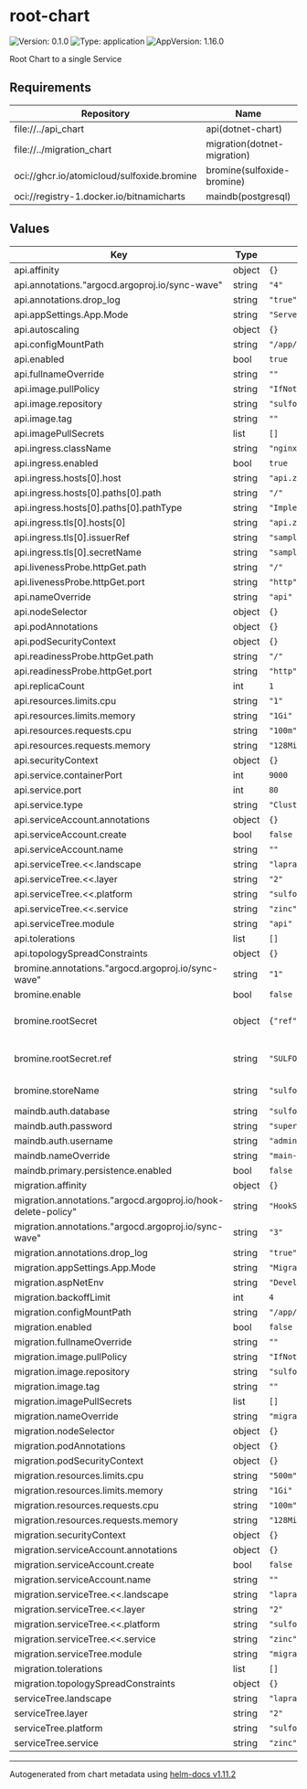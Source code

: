 # root-chart

![Version: 0.1.0](https://img.shields.io/badge/Version-0.1.0-informational?style=flat-square) ![Type: application](https://img.shields.io/badge/Type-application-informational?style=flat-square) ![AppVersion: 1.16.0](https://img.shields.io/badge/AppVersion-1.16.0-informational?style=flat-square)

Root Chart to a single Service

## Requirements

| Repository | Name | Version |
|------------|------|---------|
| file://../api_chart | api(dotnet-chart) | 0.1.0 |
| file://../migration_chart | migration(dotnet-migration) | 0.1.0 |
| oci://ghcr.io/atomicloud/sulfoxide.bromine | bromine(sulfoxide-bromine) | 1.2.3 |
| oci://registry-1.docker.io/bitnamicharts | maindb(postgresql) | 12.5.5 |

## Values

| Key | Type | Default | Description |
|-----|------|---------|-------------|
| api.affinity | object | `{}` |  |
| api.annotations."argocd.argoproj.io/sync-wave" | string | `"4"` |  |
| api.annotations.drop_log | string | `"true"` |  |
| api.appSettings.App.Mode | string | `"Server"` |  |
| api.autoscaling | object | `{}` |  |
| api.configMountPath | string | `"/app/Config"` |  |
| api.enabled | bool | `true` |  |
| api.fullnameOverride | string | `""` |  |
| api.image.pullPolicy | string | `"IfNotPresent"` |  |
| api.image.repository | string | `"sulfone-zinc-api"` |  |
| api.image.tag | string | `""` |  |
| api.imagePullSecrets | list | `[]` |  |
| api.ingress.className | string | `"nginx"` |  |
| api.ingress.enabled | bool | `true` |  |
| api.ingress.hosts[0].host | string | `"api.zinc.sulfone.lapras.lvh.me"` |  |
| api.ingress.hosts[0].paths[0].path | string | `"/"` |  |
| api.ingress.hosts[0].paths[0].pathType | string | `"ImplementationSpecific"` |  |
| api.ingress.tls[0].hosts[0] | string | `"api.zinc.sulfone.lapras.lvh.me"` |  |
| api.ingress.tls[0].issuerRef | string | `"sample"` |  |
| api.ingress.tls[0].secretName | string | `"sample"` |  |
| api.livenessProbe.httpGet.path | string | `"/"` |  |
| api.livenessProbe.httpGet.port | string | `"http"` |  |
| api.nameOverride | string | `"api"` |  |
| api.nodeSelector | object | `{}` |  |
| api.podAnnotations | object | `{}` |  |
| api.podSecurityContext | object | `{}` |  |
| api.readinessProbe.httpGet.path | string | `"/"` |  |
| api.readinessProbe.httpGet.port | string | `"http"` |  |
| api.replicaCount | int | `1` |  |
| api.resources.limits.cpu | string | `"1"` |  |
| api.resources.limits.memory | string | `"1Gi"` |  |
| api.resources.requests.cpu | string | `"100m"` |  |
| api.resources.requests.memory | string | `"128Mi"` |  |
| api.securityContext | object | `{}` |  |
| api.service.containerPort | int | `9000` |  |
| api.service.port | int | `80` |  |
| api.service.type | string | `"ClusterIP"` |  |
| api.serviceAccount.annotations | object | `{}` |  |
| api.serviceAccount.create | bool | `false` |  |
| api.serviceAccount.name | string | `""` |  |
| api.serviceTree.<<.landscape | string | `"lapras"` |  |
| api.serviceTree.<<.layer | string | `"2"` |  |
| api.serviceTree.<<.platform | string | `"sulfone"` |  |
| api.serviceTree.<<.service | string | `"zinc"` |  |
| api.serviceTree.module | string | `"api"` |  |
| api.tolerations | list | `[]` |  |
| api.topologySpreadConstraints | object | `{}` |  |
| bromine.annotations."argocd.argoproj.io/sync-wave" | string | `"1"` |  |
| bromine.enable | bool | `false` |  |
| bromine.rootSecret | object | `{"ref":"SULFONE_ZINC"}` | Secret of Secrets reference |
| bromine.rootSecret.ref | string | `"SULFONE_ZINC"` | DOPPLER Token Reference |
| bromine.storeName | string | `"sulfone-zinc"` | Store name to create |
| maindb.auth.database | string | `"sulfone-zinc"` |  |
| maindb.auth.password | string | `"supersecret"` |  |
| maindb.auth.username | string | `"admin"` |  |
| maindb.nameOverride | string | `"main-database"` |  |
| maindb.primary.persistence.enabled | bool | `false` |  |
| migration.affinity | object | `{}` |  |
| migration.annotations."argocd.argoproj.io/hook-delete-policy" | string | `"HookSucceeded"` |  |
| migration.annotations."argocd.argoproj.io/sync-wave" | string | `"3"` |  |
| migration.annotations.drop_log | string | `"true"` |  |
| migration.appSettings.App.Mode | string | `"Migration"` |  |
| migration.aspNetEnv | string | `"Development"` |  |
| migration.backoffLimit | int | `4` |  |
| migration.configMountPath | string | `"/app/Config"` |  |
| migration.enabled | bool | `false` |  |
| migration.fullnameOverride | string | `""` |  |
| migration.image.pullPolicy | string | `"IfNotPresent"` |  |
| migration.image.repository | string | `"sulfone-zinc-migration"` |  |
| migration.image.tag | string | `""` |  |
| migration.imagePullSecrets | list | `[]` |  |
| migration.nameOverride | string | `"migration"` |  |
| migration.nodeSelector | object | `{}` |  |
| migration.podAnnotations | object | `{}` |  |
| migration.podSecurityContext | object | `{}` |  |
| migration.resources.limits.cpu | string | `"500m"` |  |
| migration.resources.limits.memory | string | `"1Gi"` |  |
| migration.resources.requests.cpu | string | `"100m"` |  |
| migration.resources.requests.memory | string | `"128Mi"` |  |
| migration.securityContext | object | `{}` |  |
| migration.serviceAccount.annotations | object | `{}` |  |
| migration.serviceAccount.create | bool | `false` |  |
| migration.serviceAccount.name | string | `""` |  |
| migration.serviceTree.<<.landscape | string | `"lapras"` |  |
| migration.serviceTree.<<.layer | string | `"2"` |  |
| migration.serviceTree.<<.platform | string | `"sulfone"` |  |
| migration.serviceTree.<<.service | string | `"zinc"` |  |
| migration.serviceTree.module | string | `"migration"` |  |
| migration.tolerations | list | `[]` |  |
| migration.topologySpreadConstraints | object | `{}` |  |
| serviceTree.landscape | string | `"lapras"` |  |
| serviceTree.layer | string | `"2"` |  |
| serviceTree.platform | string | `"sulfone"` |  |
| serviceTree.service | string | `"zinc"` |  |

----------------------------------------------
Autogenerated from chart metadata using [helm-docs v1.11.2](https://github.com/norwoodj/helm-docs/releases/v1.11.2)
